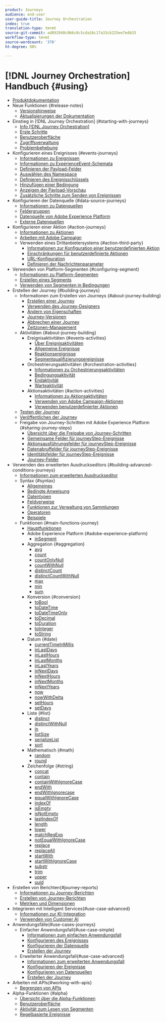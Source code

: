 ```yaml
---
product: Journeys
audience: end-user
user-guide-title: Journey Orchestration
index: true
translation-type: tm+mt
source-git-commit: ad892948c866c8c5cda16c17a33cb225ee7edb33
workflow-type: tm+mt
source-wordcount: '378'
ht-degree: 98%

---
```



# [!DNL Journey Orchestration] Handbuch {#using}

+ [Produktdokumentation](journey-orchestration-home.md)
+ Neue Funktionen {#release-notes}
   + [Versionshinweise](using/release-notes/release-notes.md)
   + [Aktualisierungen der Dokumentation](using/release-notes/documentation-updates.md)
+ Einstieg in [!DNL Journey Orchestration] {#starting-with-journeys}
   + [Info [!DNL Journey Orchestration]](using/about/about-journey-orchestration.md)
   + [Erste Schritte](using/about/get-started.md)
   + [Benutzeroberfläche](using/about/user-interface.md)
   + [Zugriffsverwaltung](using/about/access-management.md)
   + [Problembehebung](using/about/troubleshooting.md)
+ Konfigurieren eines Ereignisses {#events-journeys}
   + [Informationen zu Ereignissen](using/event/about-events.md)
   + [Informationen zu ExperienceEvent-Schemata](using/event/experience-event-schema.md)
   + [Definieren der Payload-Felder](using/event/defining-the-payload-fields.md)
   + [Auswählen des Namespace](using/event/selecting-the-namespace.md)
   + [Definieren des Ereignisschlüssels](using/event/defining-the-event-key.md)
   + [Hinzufügen einer Bedingung](using/event/adding-a-condition.md)
   + [Anzeigen der Payload-Vorschau](using/event/previewing-the-payload.md)
   + [Zusätzliche Schritte zum Senden von Ereignissen](using/event/additional-steps-to-send-events-to-journey-orchestration.md)
+ Konfigurieren der Datenquelle {#data-source-journeys}
   + [Informationen zu Datenquellen](using/datasource/about-data-sources.md)
   + [Feldergruppen](using/datasource/field-groups.md)
   + [Datenquelle von Adobe Experience Platform](using/datasource/adobe-experience-platform-data-source.md)
   + [Externe Datenquellen](using/datasource/external-data-sources.md)
+ Konfigurieren einer Aktion {#action-journeys}
   + [Informationen zu Aktionen](using/action/action.md)
   + [Arbeiten mit Adobe Campaign](using/action/working-with-adobe-campaign.md)
   + Verwenden eines Drittanbietersystems {#action-third-party}
      + [Informationen zur Konfiguration einer benutzerdefinierten Aktion](using/action/about-custom-action-configuration.md)
      + [Einschränkungen für benutzerdefinierte Aktionen](using/action/custom-action-limitations.md)
      + [URL-Konfiguration](using/action/url-configuration.md)
      + [Definieren der Nachrichtenparameter](using/action/defining-the-message-parameters.md)
+ Verwenden von Platform-Segmenten {#configuring-segment}
   + [Informationen zu Platform-Segmenten](using/segment/about-segments.md)
   + [Erstellen eines Segments](using/segment/creating-a-segment.md)
   + [Verwenden von Segmenten in Bedingungen](using/segment/using-a-segment.md)
+ Erstellen der Journey {#building-journeys}
   + Informationen zum Erstellen von Journeys {#about-journey-building}
      + [Erstellen einer Journey ](using/building-journeys/journey.md)
      + [Verwenden des Journey-Designers](using/building-journeys/using-the-journey-designer.md)
      + [Ändern von Eigenschaften](using/building-journeys/changing-properties.md)
      + [Journey-Versionen](using/building-journeys/journey-versions.md)
      + [Abbrechen einer Journey](using/building-journeys/terminating-a-journey.md)
      + [Zeitzonen-Management](using/building-journeys/timezone-management.md)
   + Aktivitäten {#about-journey-building}
      + Ereignisaktivitäten {#events-activities}
         + [Über Ereignisaktivitäten](using/building-journeys/event-activities.md)
         + [Allgemeine Ereignisse](using/building-journeys/general-events.md)
         + [Reaktionsereignisse](using/building-journeys/reaction-events.md)
         + [Segmentqualifizierungsereignisse](using/building-journeys/segment-qualification-events.md)
      + Orchestrierungsaktivitäten {#orchestration-activities}
         + [Informationen zu Orchestrierungsaktivitäten](using/building-journeys/about-orchestration-activities.md)
         + [Bedingungsaktivität](using/building-journeys/condition-activity.md)
         + [Endaktivität](using/building-journeys/end-activity.md)
         + [Warteaktivität](using/building-journeys/wait-activity.md)
      + Aktionsaktivitäten {#action-activities}
         + [Informationen zu Aktionsaktivitäten](using/building-journeys/about-action-activities.md)
         + [Verwenden von Adobe Campaign-Aktionen](using/building-journeys/using-adobe-campaign-actions.md)
         + [Verwenden benutzerdefinierter Aktionen](using/building-journeys/using-custom-actions.md)
   + [Testen der Journey](using/building-journeys/testing-the-journey.md)
   + [Veröffentlichen der Journey](using/building-journeys/publishing-the-journey.md)
   + Freigabe von Journey-Schritten mit Adobe Experience Platform {#sharing-journey-steps}
      + [Übersicht über die Freigabe von Journey-Schritten](using/building-journeys/sharing-overview.md)
      + [Gemeinsame Felder für journeyStep-Ereignisse](using/building-journeys/sharing-common-fields.md)
      + [Aktionsausführungsfelder für journeyStep-Ereignisse](using/building-journeys/sharing-execution-fields.md)
      + [Datenabruffelder für journeyStep-Ereignisse](using/building-journeys/sharing-fetch-fields.md)
      + [Identitätsfelder für journeyStep-Ereignisse](using/building-journeys/sharing-identity-fields.md)
      + [Journey-Felder](using/building-journeys/sharing-journey-fields.md)
+ Verwenden des erweiterten Ausdruckseditors {#building-advanced-conditions-journeys}
   + [Informationen zum erweiterten Ausdruckseditor](using/expression/expressionadvanced.md)
   + Syntax {#syntax}
      + [Allgemeines](using/expression/generalities.md)
      + [Bedingte Anweisung](using/expression/conditional-instruction.md)
      + [Datentypen](using/expression/data-types.md)
      + [Feldverweise](using/expression/field-references.md)
      + [Funktionen zur Verwaltung von Sammlungen](using/expression/collection-management-functions.md)
      + [Operatoren](using/expression/operators.md)
      + [Beispiele](using/expression/advanced-editor-use-cases.md)
   + Funktionen {#main-functions-journey}
      + [Hauptfunktionen](using/expression/functions.md)
      + Adobe Experience Platform {#adobe-experience-platform}
         + [inSegment](using/functions/functioninsegment.md)
      + Aggregation {#aggregation}
         + [avg](using/functions/functionavg.md)
         + [count](using/functions/functioncount.md)
         + [countOnlyNull](using/functions/functioncountonlynull.md)
         + [countWithNull](using/functions/functioncountwithnull.md)
         + [distinctCount](using/functions/functiondistinctcount.md)
         + [distinctCountWithNull](using/functions/functiondistinctcountwithnull.md)
         + [max](using/functions/functionmax.md)
         + [min](using/functions/functionmin.md)
         + [sum](using/functions/functionsum.md)
      + Konversion {#conversion}
         + [toBool](using/functions/functiontobool.md)
         + [toDateTime](using/functions/functiontodatetime.md)
         + [toDateTimeOnly](using/functions/functiontodatetimeonly.md)
         + [toDecimal](using/functions/functiontodecimal.md)
         + [toDuration](using/functions/functiontoduration.md)
         + [toInteger](using/functions/functiontointeger.md)
         + [toString](using/functions/functiontostring.md)
      + Datum {#date}
         + [currentTime&#x200B;InMillis](using/functions/functioncurrenttimeinmillis.md)
         + [inLastDays](using/functions/functioninlastdays.md)
         + [inLastHours](using/functions/functioninlasthours.md)
         + [inLastMonths](using/functions/functioninlastmonths.md)
         + [inLastYears](using/functions/functioninlastyears.md)
         + [inNextDays](using/functions/functioninnextdays.md)
         + [inNextHours](using/functions/functioninnexthours.md)
         + [inNextMonths](using/functions/functioninnextmonths.md)
         + [inNextYears](using/functions/functioninnextyears.md)
         + [now](using/functions/functionnow.md)
         + [nowWithDelta](using/functions/functionnowwithdelta.md)
         + [setHours](using/functions/functionsethours.md)
         + [setDays](using/functions/functionsetdays.md)
      + Liste {#list}
         + [distinct](using/functions/functiondistinct.md)
         + [distinctWithNull](using/functions/functiondistinctwithnull.md)
         + [in](using/functions/functionin.md)
         + [listSize](using/functions/functionlistsize.md)
         + [serializeList](using/functions/functionserializelist.md)
         + [sort](using/functions/functionsort.md)
      + Mathematisch {#math}
         + [random](using/functions/functionrandom.md)
         + [round](using/functions/functionround.md)
      + Zeichenfolge {#string}
         + [concat](using/functions/functionconcat.md)
         + [contain](using/functions/functioncontain.md)
         + [containWithIgnoreCase](using/functions/functioncontainwithignorecase.md)
         + [endWith](using/functions/functionendwith.md)
         + [endWithIgnorecase](using/functions/functionendwithignorecase.md)
         + [equalWithIgnoreCase](using/functions/functionequalignorecase.md)
         + [indexOf](using/functions/functionindexof.md)
         + [isEmpty](using/functions/functionisempty.md)
         + [isNotEmpty](using/functions/functionisnotempty.md)
         + [lastIndexOf](using/functions/functionlastindexof.md)
         + [length](using/functions/functionlength.md)
         + [lower](using/functions/functionlower.md)
         + [matchRegExp](using/functions/functionmatchregexp.md)
         + [notEqualWithIgnoreCase](using/functions/functionnotequalignorecase.md)
         + [replace](using/functions/functionreplace.md)
         + [replaceAll](using/functions/functionreplaceall.md)
         + [startWith](using/functions/functionstartwith.md)
         + [startWithIgnoreCase](using/functions/functionstartwithignorecase.md)
         + [substr](using/functions/functionsubstr.md)
         + [trim](using/functions/functiontrim.md)
         + [upper](using/functions/functionupper.md)
         + [uuid](using/functions/functionuuid.md)
+ Erstellen von Berichten{#journey-reports}
   + [Informationen zu Journey-Berichten](using/reporting/about-journey-reports.md)
   + [Erstellen von Journey-Berichten](using/reporting/creating-your-journey-reports.md)
   + [Metriken und Dimensionen](using/reporting/metrics-and-dimensions.md)
+ Integrieren mit Intelligent Services{#use-case-advanced}
   + [Informationen zur KI-Integration](using/ai-services/ai-services-overview.md)
   + [Verwenden von Customer AI](using/ai-services/leveraging-customer-ai.md)
+ Anwendungsfälle{#use-cases-journeys}
   + Einfacher Anwendungsfall{#use-case-simple}
      + [Informationen zum einfachen Anwendungsfall](using/usecase/about-the-simple-use-case.md)
      + [Konfigurieren des Ereignisses](using/usecase/configuring-the-event.md)
      + [Konfigurieren der Datenquelle](using/usecase/configuring-the-data-source.md)
      + [Erstellen der Journey](using/usecase/simple-uc-building-the-journey.md)
   + Erweiterter Anwendungsfall{#use-case-advanced}
      + [Informationen zum erweiterten Anwendungsfall](using/usecase/about-the-advanced-use-case.md)
      + [Konfigurieren der Ereignisse](using/usecase/configuring-the-events.md)
      + [Konfigurieren von Datenquellen](using/usecase/configuring-the-data-sources.md)
      + [Erstellen der Journey](using/usecase/building-the-journey.md)
+ Arbeiten mit APIs{#working-with-apis}
   + [Begrenzen von APIs](using/api/capping.md)
+ Alpha-Funktionen {#alpha}
   + [Übersicht über die Alpha-Funktionen](using/alpha/alpha-overview.md)
   + [Benutzeroberfläche](using/alpha/alpha-interface.md)
   + [Aktivität zum Lesen von Segmenten](using/alpha/alpha-segment-trigger.md)
   + [Regelbasierte Ereignisse](using/alpha/alpha-events.md)


